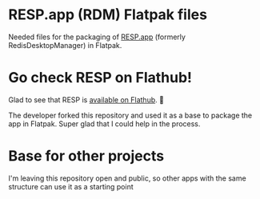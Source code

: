 # RESP.app (RDM) Flatpak files

Needed files for the packaging of [RESP.app](https://github.com/uglide/RedisDesktopManager) (formerly RedisDesktopManager) in Flatpak.

# Go check RESP on Flathub! 

Glad to see that RESP is [available on Flathub](https://flathub.org/apps/details/app.resp.RESP). :tada:

The developer forked this repository and used it as a base to package the app in Flatpak. Super glad that I could help in the process.

# Base for other projects

I'm leaving this repository open and public, so other apps with the same structure can use it as a starting point
